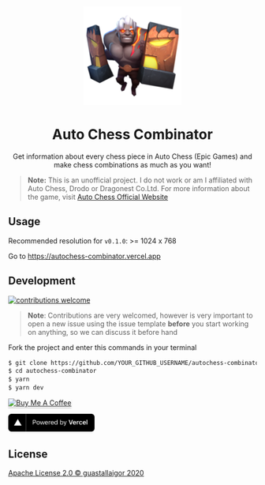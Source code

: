 <div align="center">
  <img src="./public/android-chrome-192x192.png" width="200px">
  <h1>Auto Chess Combinator</h1>
</div>
<p align="center">
  Get information about every chess piece in Auto Chess (Epic Games) and make chess combinations as much as you want!
</p>

> **Note:**
> This is an unofficial project.
> I do not work or am I affiliated with Auto Chess, Drodo or Dragonest Co.Ltd.
> For more information about the game, visit [Auto Chess Official Website](https://ac.dragonest.com/)

## Usage

Recommended resolution for `v0.1.0`: >= 1024 x 768

Go to https://autochess-combinator.vercel.app

## Development

[![contributions welcome](https://img.shields.io/badge/contributions-welcome-brightgreen.svg?style=flat)](https://github.com/guastallaigor/autochess-combinator/issues)

> **Note**: Contributions are very welcomed, however is very important to open a new issue using the issue template **before** you start working on anything, so we can discuss it before hand

Fork the project and enter this commands in your terminal

```sh
$ git clone https://github.com/YOUR_GITHUB_USERNAME/autochess-combinator.git
$ cd autochess-combinator
$ yarn
$ yarn dev
```

<a href="https://www.buymeacoffee.com/guastallaigor" target="_blank"><img src="https://www.buymeacoffee.com/assets/img/custom_images/orange_img.png" alt="Buy Me A Coffee" style="height: 41px !important;width: 174px !important;box-shadow: 0px 3px 2px 0px rgba(190, 190, 190, 0.5) !important;-webkit-box-shadow: 0px 3px 2px 0px rgba(190, 190, 190, 0.5) !important;" ></a>

<div>
  <p>
    <a href="https://vercel.com/?utm_source=hotsapi" target="_blank" rel="noopener">
      <img src="./.github/powered-by-vercel.svg" width="175" alt="Powered by Vercel" />
    </a>
  </p>
</div>

## License

[Apache License 2.0 © guastallaigor 2020](https://github.com/guastallaigor/autochess-combinator/blob/master/LICENSE)
